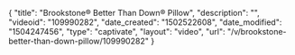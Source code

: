 {
    "title": "Brookstone&reg; Better Than Down&reg; Pillow",
    "description": "",
    "videoid": "109990282",
    "date_created": "1502522608",
    "date_modified": "1504247456",
    "type": "captivate",
    "layout": "video",
    "url": "\/v\/brookstone-better-than-down-pillow\/109990282"
}
